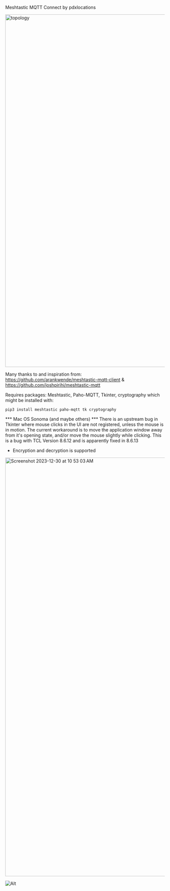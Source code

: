 Meshtastic MQTT Connect by pdxlocations

<img width="1110" alt="topology" src="https://github.com/pdxlocations/Meshtastic-MQTT-Connect/assets/117498748/a0bf657d-2f91-4b7e-8f77-95cecb621153">


Many thanks to and inspiration from: https://github.com/arankwende/meshtastic-mqtt-client & https://github.com/joshpirihi/meshtastic-mqtt

Requires packages: Meshtastic, Paho-MQTT, Tkinter, cryptography which might be installed with:

`pip3 install meshtastic paho-mqtt tk cryptography`

*** Mac OS Sonoma (and maybe others) ***
There is an upstream bug in Tkinter where mouse clicks in the UI are not registered, unless the mouse is in motion.
The current workaround is to move the application window away from it's opening state, and/or move the mouse slightly while clicking.
This is a bug with TCL Version 8.6.12 and is apparently fixed in 8.6.13

- Encryption and decryption is supported


<img width="1318" alt="Screenshot 2023-12-30 at 10 53 03 AM" src="https://github.com/pdxlocations/Meshtastic-MQTT-Connect/assets/117498748/1914d86d-39e7-46de-99e5-038fdbf4e54c">

![Alt](https://repobeats.axiom.co/api/embed/dbe69ee806d8db9d81e8342b70ef83fe1df87b8e.svg "Repobeats analytics image")
